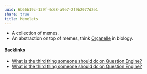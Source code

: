 ```yaml
---
uuid: 6b66b19c-139f-4c68-a9e7-2f9b2077d2e1
share: true
title: Memelets
---
```

* A collection of memes.
* An abstraction on top of memes, think [Organelle](/c8bf6452-f399-4b22-bb2c-a163a0be3db6) in biology.

#### Backlinks

* [What is the third thing someone should do on Question Engine?](/63adbd84-8206-4907-8085-683b478e845d)
* [What is the third thing someone should do on Question Engine?](/63adbd84-8206-4907-8085-683b478e845d)